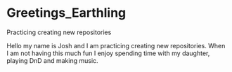 # Greetings_Earthling
Practicing creating new repositories

Hello my name is Josh and I am practicing creating new repositories. When I am not having this much fun I enjoy spending time with my daughter, playing DnD and making music.
